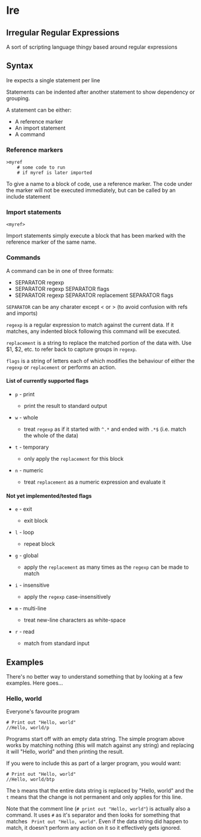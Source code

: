# Ire

## Irregular Regular Expressions

A sort of scripting language thingy based around regular expressions

## Syntax

Ire expects a single statement per line

Statements can be indented after another statement to show dependency or grouping.

A statement can be either:

* A reference marker
* An import statement
* A command

### Reference markers

    >myref
        # some code to run
        # if myref is later imported

To give a name to a block of code, use a reference marker. The code under the marker will not be executed immediately, but can be called by an include statement

### Import statements

    <myref>

Import statements simply execute a block that has been marked with the reference marker of the same name.

### Commands

A command can be in one of three formats:

* SEPARATOR regexp
* SEPARATOR regexp SEPARATOR flags
* SEPARATOR regexp SEPARATOR replacement SEPARATOR flags

`SEPARATOR` can be any charater except < or > (to avoid confusion with refs and imports)

`regexp` is a regular expression to match against the current data. If it matches, any indented block following this command will be executed.

`replacement` is a string to replace the matched portion of the data with. Use $1, $2, etc. to refer back to capture groups in `regexp`.

`flags` is a string of letters each of which modifies the behaviour of either the `regexp` or `replacement` or performs an action.

#### List of currently supported flags
* `p` - print
    * print the result to standard output

* `w` - whole
    * treat `regexp` as if it started with `^.*` and ended with `.*$` (i.e. match the whole of the data)

* `t` - temporary
    * only apply the `replacement` for this block

* `n` - numeric
    * treat `replacement` as a numeric expression and evaluate it

#### Not yet implemented/tested flags
* `e` - exit
    * exit block

* `l` - loop
    * repeat block

* `g` - global
    * apply the `replacement` as many times as the `regexp` can be made to match

* `i` - insensitive
    * apply the `regexp` case-insensitively

* `m` - multi-line
    * treat new-line characters as white-space

* `r` - read
    * match from standard input

## Examples

There's no better way to understand something that by looking at a few examples. Here goes...

### Hello, world

Everyone's favourite program

    # Print out "Hello, world"
    //Hello, world/p

Programs start off with an empty data string. The simple program above works by matching nothing (this will match against any string) and replacing it will "Hello, world" and then `p`rinting the result.

If you were to include this as part of a larger program, you would want:

    # Print out "Hello, world"
    //Hello, world/btp

The `b` means that the entire data string is replaced by "Hello, world" and the `t` means that the change is not permanent and only applies for this line.

Note that the comment line (`# print out "Hello, world"`) is actually also a command. It uses `#` as it's separator and then looks for something that matches ` Print out "Hello, world"`. Even if the data string did happen to match, it doesn't perform any action on it so it effectively gets ignored.
